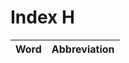 # Index H

| Word                            | Abbreviation |
|:--------------------------------|-------------:|
